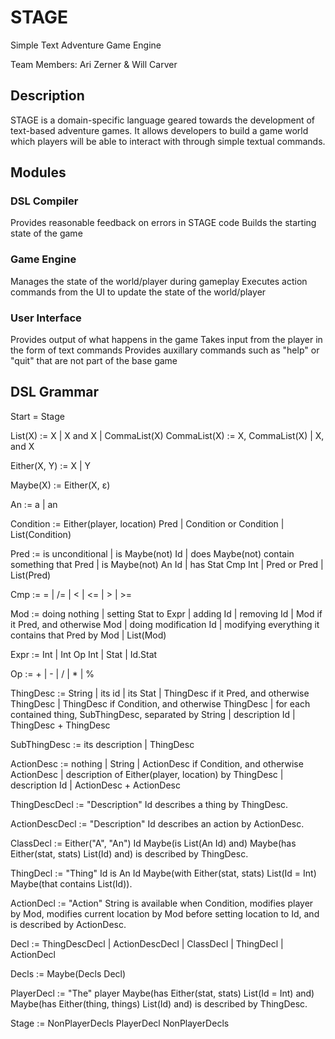 # STAGE
Simple Text Adventure Game Engine

Team Members: Ari Zerner & Will Carver

## Description
STAGE is a domain-specific language geared towards the development of text-based adventure games.  It allows developers to build a game world which players will be able to interact with through simple textual commands.

## Modules
### DSL Compiler
Provides reasonable feedback on errors in STAGE code
Builds the starting state of the game
### Game Engine
Manages the state of the world/player during gameplay
Executes action commands from the UI to update the state of the world/player
### User Interface
Provides output of what happens in the game
Takes input from the player in the form of text commands
Provides auxillary commands such as "help" or "quit" that are not part of the base game


## DSL Grammar
Start = Stage

List(X) := X | X and X | CommaList(X)
CommaList(X) := X, CommaList(X) | X, and X

Either(X, Y) := X | Y

Maybe(X) := Either(X, ε)

An := a | an

Condition := Either(player, location) Pred | Condition or Condition | List(Condition)

Pred := is unconditional | is Maybe(not) Id | does Maybe(not) contain something that Pred | is Maybe(not) An Id | has Stat Cmp Int | Pred or Pred | List(Pred)

Cmp := = | /= | < | <= | > | >=

Mod := doing nothing | setting Stat to Expr | adding Id | removing Id | Mod if it Pred, and otherwise Mod | doing modification Id | modifying everything it contains that Pred by Mod | List(Mod)

Expr := Int | Int Op Int | Stat | Id.Stat

Op := + | - | / | * | %

ThingDesc := String | its id | its Stat | ThingDesc if it Pred, and otherwise ThingDesc | ThingDesc if Condition, and otherwise ThingDesc | for each contained thing, SubThingDesc, separated by String | description Id | ThingDesc + ThingDesc

SubThingDesc := its description | ThingDesc

ActionDesc := nothing | String | ActionDesc if Condition, and otherwise ActionDesc | description of Either(player, location) by ThingDesc | description Id | ActionDesc + ActionDesc

ThingDescDecl := "Description" Id describes a thing by ThingDesc.

ActionDescDecl := "Description" Id describes an action by ActionDesc.

ClassDecl := Either("A", "An") Id Maybe(is List(An Id) and) Maybe(has Either(stat, stats) List(Id) and) is described by ThingDesc.

ThingDecl := "Thing" Id is An Id Maybe(with Either(stat, stats) List(Id = Int) Maybe(that contains List(Id)).

ActionDecl := "Action" String is available when Condition, modifies player by Mod, modifies current location by Mod before setting location to Id, and is described by ActionDesc.

Decl := ThingDescDecl | ActionDescDecl | ClassDecl | ThingDecl | ActionDecl

Decls := Maybe(Decls Decl)

PlayerDecl := "The" player Maybe(has Either(stat, stats) List(Id = Int) and) Maybe(has Either(thing, things) List(Id) and) is described by ThingDesc.

Stage := NonPlayerDecls PlayerDecl NonPlayerDecls

